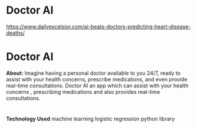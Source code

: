 # Doctor AI

https://www.dailyexcelsior.com/ai-beats-doctors-predicting-heart-disease-deaths/
# Doctor AI
**About:**
Imagine having a personal doctor available to you 24/7, ready to assist with your health concerns, prescribe medications, and even provide real-time consultations.
Doctor AI an app which can assist with your health concerns , prescribing medications and also provides real-time consultations.
#
**Technology Used**
machine learning
logistic regression
python library
